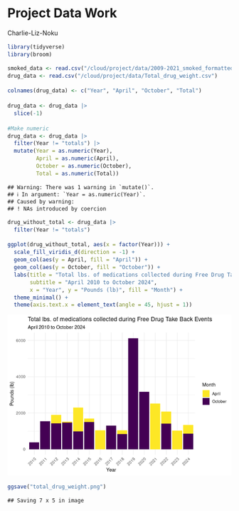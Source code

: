 Project Data Work
================
Charlie-Liz-Noku

``` r
library(tidyverse)
library(broom)
```

``` r
smoked_data <- read.csv("/cloud/project/data/2009-2021_smoked_formatted.csv")
drug_data <- read.csv("/cloud/project/data/Total_drug_weight.csv")

colnames(drug_data) <- c("Year", "April", "October", "Total")

drug_data <- drug_data |>
  slice(-1)

#Make numeric
drug_data <- drug_data |>
  filter(Year != "totals") |>       
  mutate(Year = as.numeric(Year), 
         April = as.numeric(April),
         October = as.numeric(October),
         Total = as.numeric(Total))
```

    ## Warning: There was 1 warning in `mutate()`.
    ## ℹ In argument: `Year = as.numeric(Year)`.
    ## Caused by warning:
    ## ! NAs introduced by coercion

``` r
drug_without_total <- drug_data |>
  filter(Year != "totals")

ggplot(drug_without_total, aes(x = factor(Year))) +
  scale_fill_viridis_d(direction = -1) +
  geom_col(aes(y = April, fill = "April")) +
  geom_col(aes(y = October, fill = "October")) +
  labs(title = "Total lbs. of medications collected during Free Drug Take Back Events",
       subtitle = "April 2010 to October 2024",
       x = "Year", y = "Pounds (lb)", fill = "Month") +
  theme_minimal() +
  theme(axis.text.x = element_text(angle = 45, hjust = 1))
```

![](Data_work_files/figure-gfm/drug-weight-plot-1.png)<!-- -->

``` r
ggsave("total_drug_weight.png")
```

    ## Saving 7 x 5 in image
